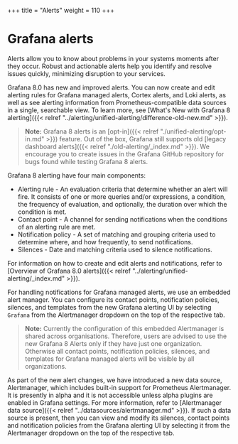 +++
title = "Alerts"
weight = 110
+++

# Grafana alerts

Alerts allow you to know about problems in your systems moments after they occur. Robust and actionable alerts help you identify and resolve issues quickly, minimizing disruption to your services.

Grafana 8.0 has new and improved alerts. You can now create and edit alerting rules for Grafana managed alerts, Cortex alerts, and Loki alerts, as well as see alerting information from Prometheus-compatible data sources in a single, searchable view. To learn more, see [What's New with Grafana 8 alerting]({{< relref "../alerting/unified-alerting/difference-old-new.md" >}}).

> **Note:** Grafana 8 alerts is an [opt-in]({{< relref "./unified-alerting/opt-in.md" >}}) feature. Out of the box, Grafana still supports old [legacy dashboard alerts]({{< relref "./old-alerting/_index.md" >}}). We encourage you to create issues in the Grafana GitHub repository for bugs found while testing Grafana 8 alerts.

Grafana 8 alerting have four main components:

- Alerting rule - An evaluation criteria that determine whether an alert will fire. It consists of one or more queries and/or expressions, a condition, the frequency of evaluation, and optionally, the duration over which the condition is met.
- Contact point - A channel for sending notifications when the conditions of an alerting rule are met.
- Notification policy - A set of matching and grouping criteria used to determine where, and how frequently, to send notifications.
- Silences - Date and matching criteria used to silence notifications.

For information on how to create and edit alerts and notifications, refer to [Overview of Grafana 8.0 alerts]({{< relref "../alerting/unified-alerting/_index.md" >}}).

For handling notifications for Grafana managed alerts, we use an embedded alert manager. You can configure its contact points, notification policies, silences, and templates from the new Grafana alerting UI by selecting `Grafana` from the Alertmanager dropdown on the top of the respective tab.

> **Note:** Currently the configuration of this embedded Alertmanager is shared across organisations. Therefore, users are advised to use the new Grafana 8 Alerts only if they have just one organization. Otherwise all contact points, notification policies, silences, and templates for Grafana managed alerts will be visible by all organizations.

As part of the new alert changes, we have introduced a new data source, Alertmanager, which includes built-in support for Prometheus Alertmanager. It is presently in alpha and it is not accessible unless alpha plugins are enabled in Grafana settings. For more information, refer to [Alertmanager data source]({{< relref "../datasources/alertmanager.md" >}}). If such a data source is present, then you can view and modify its silences, contact points and notification policies from the Grafana alerting UI by selecting it from the Alertmanager dropdown on the top of the respective tab.

